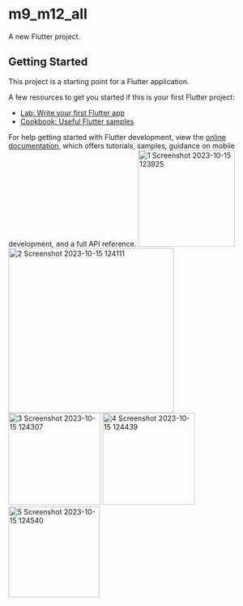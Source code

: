 # m9_m12_all

A new Flutter project.

## Getting Started

This project is a starting point for a Flutter application.

A few resources to get you started if this is your first Flutter project:

- [Lab: Write your first Flutter app](https://docs.flutter.dev/get-started/codelab)
- [Cookbook: Useful Flutter samples](https://docs.flutter.dev/cookbook)

For help getting started with Flutter development, view the
[online documentation](https://docs.flutter.dev/), which offers tutorials,
samples, guidance on mobile development, and a full API reference.
<img width="191" alt="1 Screenshot 2023-10-15 123925" src="https://github.com/Sazzad-Hossain-Sobuj/Module-9-to-12/assets/93114191/be3c7e92-d5d7-4de1-a955-c92b505181b6">
<img width="326" alt="2 Screenshot 2023-10-15 124111" src="https://github.com/Sazzad-Hossain-Sobuj/Module-9-to-12/assets/93114191/05530cec-23c0-47f0-82e5-08ba540ed936">
<img width="182" alt="3 Screenshot 2023-10-15 124307" src="https://github.com/Sazzad-Hossain-Sobuj/Module-9-to-12/assets/93114191/a7db30f7-f99a-4d35-8585-bd47362589a7">
<img width="182" alt="4 Screenshot 2023-10-15 124439" src="https://github.com/Sazzad-Hossain-Sobuj/Module-9-to-12/assets/93114191/99e3a114-4f21-42c1-969b-52d1b987a5eb">
<img width="180" alt="5 Screenshot 2023-10-15 124540" src="https://github.com/Sazzad-Hossain-Sobuj/Module-9-to-12/assets/93114191/77d74554-97fd-4153-9a30-1d80a625531c">
